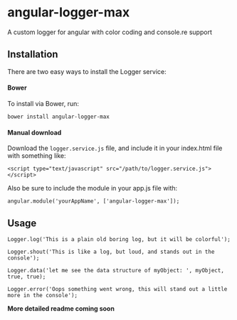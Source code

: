# angular-logger-max
A custom logger for angular with color coding and console.re support

## Installation

There are two easy ways to install the Logger service:

#### Bower

To install via Bower, run:

    bower install angular-logger-max

#### Manual download

Download the `logger.service.js` file, and include it in your index.html file with something like:

    <script type="text/javascript" src="/path/to/logger.service.js"></script>

Also be sure to include the module in your app.js file with:

    angular.module('yourAppName', ['angular-logger-max']);

## Usage

    Logger.log('This is a plain old boring log, but it will be colorful');

    Logger.shout('This is like a log, but loud, and stands out in the console');

    Logger.data('let me see the data structure of myObject: ', myObject, true, true);

    Logger.error('Oops something went wrong, this will stand out a little more in the console');

**More detailed readme coming soon**
